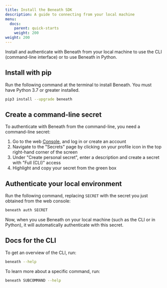 ```yaml
---
title: Install the Beneath SDK
description: A guide to connecting from your local machine
menu:
  docs:
    parent: quick-starts
    weight: 200
weight: 200
---
```


Install and authenticate with Beneath from your local machine to use the CLI (command-line interface) or to use Beneath in Python.

## Install with pip

Run the following command at the terminal to install Beneath. You must have Python 3.7 or greater installed.
```bash
pip3 install --upgrade beneath
```

## Create a command-line secret

To authenticate with Beneath from the command-line, you need a command-line secret:

1. Go to the web [Console](https://beneath.dev/?noredirect=1), and log in or create an account
2. Navigate to the "Secrets" page by clicking on your profile icon in the top right-hand corner of the screen
3. Under "Create personal secret", enter a description and create a secret with "Full (CLI)" access
4. Highlight and copy your secret from the green box

## Authenticate your local environment

Run the following command, replacing `SECRET` with the secret you just obtained from the web console:
```bash
beneath auth SECRET
``` 

Now, when you use Beneath on your local machine (such as the CLI or in Python), it will automatically authenticate with this secret.

## Docs for the CLI

To get an overview of the CLI, run:
```bash
beneath --help
```

To learn more about a specific command, run:
```bash
beneath SUBCOMMAND --help
```
